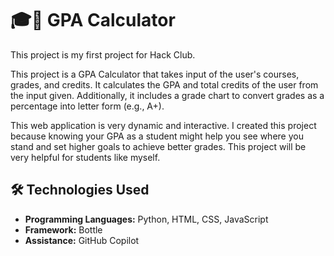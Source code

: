 # 🎓🧮 GPA Calculator

This project is my first project for Hack Club.

This project is a GPA Calculator that takes input of the user's courses, grades, and credits. It calculates the GPA and total credits of the user from the input given. Additionally, it includes a grade chart to convert grades as a percentage into letter form (e.g., A+).

This web application is very dynamic and interactive. I created this project because knowing your GPA as a student might help you see where you stand and set higher goals to achieve better grades. This project will be very helpful for students like myself.

## 🛠️ Technologies Used

- **Programming Languages:** Python, HTML, CSS, JavaScript
- **Framework:** Bottle
- **Assistance:** GitHub Copilot
